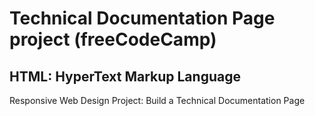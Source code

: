 # Technical Documentation Page project (freeCodeCamp)

## HTML: HyperText Markup Language

Responsive Web Design Project: Build a Technical Documentation Page